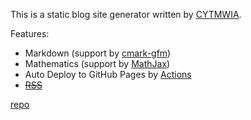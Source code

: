 This is a static blog site generator written by [CYTMWIA](https://github.com/CYTMWIA).  

Features:  

- Markdown (support by [cmark-gfm](https://github.com/github/cmark-gfm))  
- Mathematics (support by [MathJax](https://www.mathjax.org/))  
- Auto Deploy to GitHub Pages by [Actions](https://github.com/CYTMWIA/simple-blog/tree/master/.github/workflows)  
- ~~[RSS](./rss.xml)~~  

[repo](https://github.com/CYTMWIA/simple-blog)  
